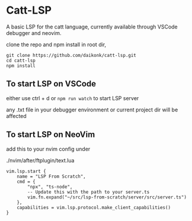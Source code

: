 # Catt-LSP

A basic LSP for the catt language, currently available through VSCode debugger and neovim.

clone the repo and npm install in root dir,
```
git clone https://github.com/daikonk/catt-lsp.git
cd catt-lsp
npm install
```

## To start LSP on VSCode

either use ctrl + d or ```npm run watch``` to start LSP server

any .txt file in your debugger environment or current project dir will be affected

## To start LSP on NeoVim

add this to your nvim config under

./nvim/after/ftplugin/text.lua

```
vim.lsp.start {
    name = "LSP From Scratch",
    cmd = {
        "npx", "ts-node",
        -- Update this with the path to your server.ts
        vim.fn.expand("~/src/lsp-from-scratch/server/src/server.ts")
    },
    capabilities = vim.lsp.protocol.make_client_capabilities()
}
```
